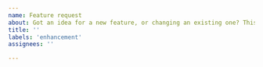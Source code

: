 ```yaml
---
name: Feature request
about: Got an idea for a new feature, or changing an existing one? This is the place.
title: ''
labels: 'enhancement'
assignees: ''

---
```

<!--
For your feature request, include the following:
------------------------
What would you like changed/added and why?
What would be the benefit? Does the change make something easier to use?
-->